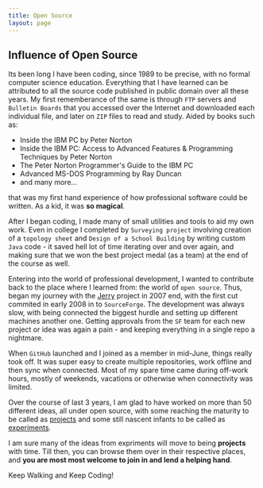 ```yaml
---
title: Open Source
layout: page
---
```


Influence of Open Source
------------------------

Its been long I have been coding, since 1989 to be precise, with no formal computer science education. Everything
that I have learned can be attributed to all the source code published in public domain over all these years. My
first rememberance of the same is through `FTP` servers and `Bulletin Boards` that you accessed over the Internet
and downloaded each individual file, and later on `ZIP` files to read and study. Aided by books such as:

* Inside the IBM PC by Peter Norton
* Inside the IBM PC: Access to Advanced Features & Programming Techniques by Peter Norton
* The Peter Norton Programmer's Guide to the IBM PC
* Advanced MS-DOS Programming by Ray Duncan
* and many more...

that was my first hand experience of how professional software could be written. As a kid, it was **so magical**.

After I began coding, I made many of small utilities and tools to aid my own work. Even in college
I completed by `Surveying project` involving creation of a `topology sheet` and `Design of a School Building` by
writing custom `Java` code - it saved hell lot of time iterating over and over again, and making sure that we 
won the best project medal (as a team) at the end of the course as well.

Entering into the world of professional development, I wanted to contribute back to the place where I learned from:
the world of `open source`. Thus, began my journey with the <a href="//sangupta.com/projects/jerry">Jerry</a> project
in 2007 end, with the first cut commited in early 2008 in to `SourceForge`. The development was always slow, with
being connected the biggest hurdle and setting up different machines another one. Getting approvals from the `SF` team
for each new project or idea was again a pain - and keeping everything in a single repo a nightmare.

When `GitHub` launched and I joined as a member in mid-June, things really took off. It was super easy to create
multiple repositories, work offline and then sync when connected. Most of my spare time came during off-work hours,
mostly of weekends, vacations or otherwise when connectivity was limited.

Over the course of last 3 years, I am glad to have worked on more than 50 different ideas, all under open source,
with some reaching the maturity to be called as <a href="/projects/index.html">projects</a> and some still nascent 
infants to be called as <a href="/projects/index.html#expermients">experiments</a>.

I am sure many of the ideas from expriments will move to being **projects** with time. Till then, you can browse
them over in their respective places, and **you are most most welcome to join in and lend a helping hand**.

Keep Walking and Keep Coding!
